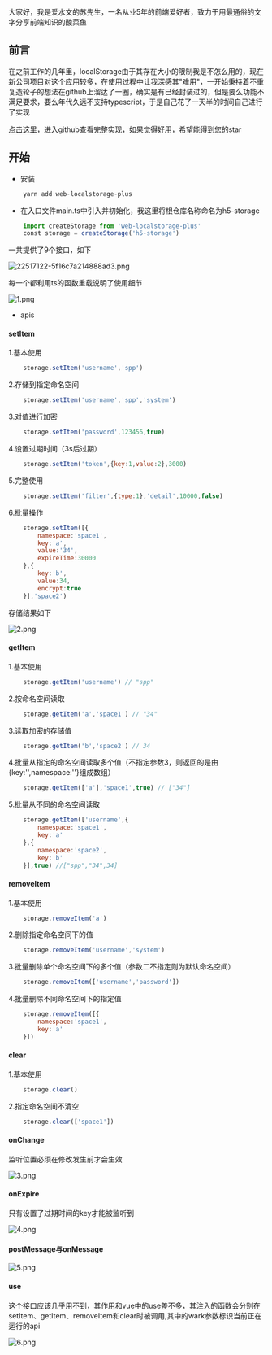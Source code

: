 大家好，我是爱水文的苏先生，一名从业5年的前端爱好者，致力于用最通俗的文字分享前端知识的酸菜鱼
## 前言 

在之前工作的几年里，localStorage由于其存在大小的限制我是不怎么用的，现在新公司项目对这个应用较多，在使用过程中让我深感其"难用"，一开始秉持着不重复造轮子的想法在github上溜达了一圈，确实是有已经封装过的，但是要么功能不满足要求，要么年代久远不支持typescript，于是自己花了一天半的时间自己进行了实现  

[点击这里](https://github.com/supanpanCn/web-localstorage-plus)，进入github查看完整实现，如果觉得好用，希望能得到您的star

## 开始

- 安装

    
```js
    yarn add web-localstorage-plus
```

- 在入口文件main.ts中引入并初始化，我这里将根仓库名称命名为h5-storage


```js
    import createStorage from 'web-localstorage-plus'
    const storage = createStorage('h5-storage')
```

一共提供了9个接口，如下

![22517122-5f16c7a214888ad3.png](https://p6-juejin.byteimg.com/tos-cn-i-k3u1fbpfcp/240d2f1c64f8499abbc834551c638bcf~tplv-k3u1fbpfcp-watermark.image?)

每一个都利用ts的函数重载说明了使用细节

![1.png](https://p9-juejin.byteimg.com/tos-cn-i-k3u1fbpfcp/e541b2a3e8aa4c22a1f7266d456f7917~tplv-k3u1fbpfcp-watermark.image?)

- apis

#### setItem

1.基本使用


```js
    storage.setItem('username','spp')
```

2.存储到指定命名空间


```js
    storage.setItem('username','spp','system')
```

3.对值进行加密


```js
    storage.setItem('password',123456,true)
```

4.设置过期时间（3s后过期）


```js
    storage.setItem('token',{key:1,value:2},3000)
```

5.完整使用


```js
    storage.setItem('filter',{type:1},'detail',10000,false)
```

6.批量操作


```js
    storage.setItem([{
        namespace:'space1',
        key:'a',
        value:'34',
        expireTime:30000
    },{
        key:'b',
        value:34,
        encrypt:true
    }],'space2')
```

存储结果如下

![2.png](https://p9-juejin.byteimg.com/tos-cn-i-k3u1fbpfcp/55c58abbe5ed4563a69356003b36bb07~tplv-k3u1fbpfcp-watermark.image?)

#### getItem

1.基本使用


```js
    storage.getItem('username') // "spp"
```

2.按命名空间读取


```js
    storage.getItem('a','space1') // "34"
```

3.读取加密的存储值


```js
    storage.getItem('b','space2') // 34
```

4.批量从指定的命名空间读取多个值（不指定参数3，则返回的是由{key:'',namespace:''}组成数组）


```js
    storage.getItem(['a'],'space1',true) // ["34"]
```

5.批量从不同的命名空间读取


```js
    storage.getItem(['username',{
        namespace:'space1',
        key:'a'
    },{
        namespace:'space2',
        key:'b'
    }],true) //["spp","34",34]
```

#### removeItem

1.基本使用


```js
    storage.removeItem('a')
```

2.删除指定命名空间下的值


```js
    storage.removeItem('username','system')
```

3.批量删除单个命名空间下的多个值（参数二不指定则为默认命名空间）


```js
    storage.removeItem(['username','password'])
```

4.批量删除不同命名空间下的指定值


```js
    storage.removeItem([{
        namespace:'space1',
        key:'a'
    }])
```

#### clear

1.基本使用


```js
    storage.clear()
```

2.指定命名空间不清空


```js
    storage.clear(['space1'])
```

#### onChange

监听位置必须在修改发生前才会生效

![3.png](https://p6-juejin.byteimg.com/tos-cn-i-k3u1fbpfcp/c0cfc85abcf940ad9fdce2fbf480d2be~tplv-k3u1fbpfcp-watermark.image?)

#### onExpire

只有设置了过期时间的key才能被监听到

![4.png](https://p3-juejin.byteimg.com/tos-cn-i-k3u1fbpfcp/a090c66b7dc14639af75ea92597c1e4c~tplv-k3u1fbpfcp-watermark.image?)

#### postMessage与onMessage

![5.png](https://p3-juejin.byteimg.com/tos-cn-i-k3u1fbpfcp/fcef0d8a4f7648d384c8f8b7a1d034b0~tplv-k3u1fbpfcp-watermark.image?)

#### use

这个接口应该几乎用不到，其作用和vue中的use差不多，其注入的函数会分别在setItem、getItem、removeItem和clear时被调用,其中的wark参数标识当前正在运行的api

![6.png](https://p6-juejin.byteimg.com/tos-cn-i-k3u1fbpfcp/e81dd1b7f3a443629b82e55dada7d8ee~tplv-k3u1fbpfcp-watermark.image?)


































